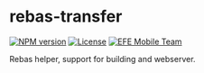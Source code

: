 rebas-transfer
===

[![NPM version](https://img.shields.io/npm/v/rebas-transfer.svg?style=flat-square)](https://npmjs.org/package/rebas-transfer) [![License](https://img.shields.io/npm/l/rebas-transfer.svg?style=flat-square)](./LICENSE) [![EFE Mobile Team](https://img.shields.io/badge/EFE-Mobile_Team-blue.svg?style=flat-square)](http://efe.baidu.com)

Rebas helper, support for building and webserver.
